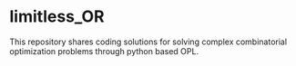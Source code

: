 # limitless_OR
This repository shares coding solutions for solving complex combinatorial optimization problems through python based OPL.
